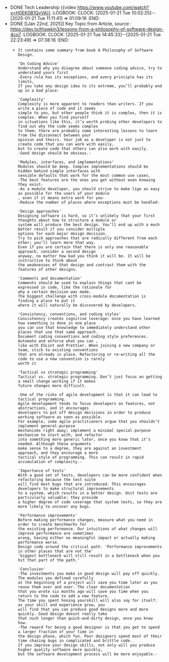 - DONE Tech Leadership {{video https://www.youtube.com/watch?v=H0EK0B1QvVA}}
  :LOGBOOK:
  CLOCK: [2025-01-21 Tue 10:02:25]--[2025-01-21 Tue 11:11:41] =>  01:09:16
  :END:
- DONE [[Jan 22nd, 2025]] Key Topic from Article, source : https://dev.to/thawkin3/lessons-from-a-philosophy-of-software-design-4cn7
  :LOGBOOK:
  CLOCK: [2025-01-21 Tue 14:45:33]--[2025-01-21 Tue 22:23:49] =>  07:38:16
  :END:
	- ```apl
	  It contains some summary from book A Philosophy of Software Design.
	  
	  'On Coding Advice'
	  Understand why you disagree about someone coding advice, try to understand yours first
	  -Every rule has its exceptions, and every principle has its limits,  
	  If you take any design idea to its extreme, you’ll probably end up in a bad place-
	  
	  'Complexity'
	  Complexity is more apparent to readers than writers. If you write a piece of code and it seems 
	  simple to you, but other people think it is complex, then it is complex. When you find yourself 
	  in situations like this, it’s worth probing other developers to find out why the code seems complex 
	  to them; there are probably some interesting lessons to learn from the disconnect between your 
	  opinion and theirs. Your job as a developer is not just to create code that you can work with easily,
	  but to create code that others can also work with easily.
	  -Good design should be obvious.-
	  
	  'Modules, interfaces, and implementations'
	  Modules should be deep. Complex implementations should be hidden behind simple interfaces with 
	  sensible defaults that work for the most common use cases.
	  -The best features are the ones you get without even knowing they exist-
	  -As a module developer, you should strive to make lige as easy as possible for the users of your module
	  , even if it means extra work for you-
	  -Reduce the number of places where exceptions must be handled-
	  
	  'Design approaches'
	  Designing software is hard, so it’s unlikely that your first thoughts about how to structure a module or 
	  system will produce the best design. You’ll end up with a much better result if you consider multiple 
	  options for each major design decision.
	  Try to pick approaches that are radically different from each other; you’ll learn more that way. 
	  Even if you are certain that there is only one reasonable approach, consider a second design 
	  anyway, no matter how bad you think it will be. It will be instructive to think about 
	  the weaknesses of that design and contrast them with the features of other designs.
	  
	  'Comments and documentation'
	  Comments should be used to explain things that cant be expressed in code, like the rationale for 
	  why a certain decision was made.
	  The biggest challenge with cross-module documentation is finding a place to put it
	  where it will naturally be discovered by developers.
	  
	  'Consistency, conventions, and coding styles'
	  Consistenncy creates cognitive leverage: once you have learned how something is done in one place
	  you can use that knowledge to immediately understand other places that use that same approach.
	  Document coding conventions and coding style preferences. Automate and enforce what you can ,
	  like with ESLint and Prettier. When joining a new company or team, stick to existing conventions
	  that are already in place. Refactoring or re-writing all the code to use a new convention is rarely
	  worth it
	  
	  'Tactical vs strategic programming'
	  Tactical vs. strategic programming. Don’t just focus on getting a small change working if it makes 
	  future changes more difficult.
	  
	  -One of the risks of agile development is that it can lead to tactical programming. 
	  Agile development tends to focus developers on features, not abstractions, and it encourages 
	  developers to put off design decisions in order to produce working software as soon as possible. 
	  For example, some agile practitioners argue that you shouldn’t implement general-purpose 
	  mechanisms right away; implement a minimal special-purpose mechanism to start with, and refactor 
	  into something more generic later, once you know that it’s needed. Although these arguments 
	  make sense to a degree, they are against an investment approach, and they encourage a more 
	  tactical style of programming. This can result in rapid accumulation of complexity.-
	  
	  'Importance of tests'
	  With a good set of tests, developers can be more confident when refactoring because the test suite
	  will find most bugs that are introduced. This encourages developers to make structural improvements
	  to a system, which results in a better design. Unit tests are particularly valuable: they provide
	  a higher degree of code coverage that system tests, so they are more likely to uncover any bugs.
	  
	  'Performance improvements'
	  Before making performance changes, measure what you need in order to create benchmarks for 
	  the existing performance. Our intuitions of what changes will improve performance are sometimes 
	  wrong, having either no meaningful impact or actually making performance worse.
	  Design code around the critical path. 'Performance improvements in other places that are not the'
	  'biggest bottleneck will still result in a bottleneck when you hit that part of the path.'
	  
	  'Conclusion'
	  -The investments you make in good design will pay off quickly. The modules you defined carefully
	  at the beginning of a project will save you time later as you reuse them over and over. The clear documentation
	  that you wrote six months ago will save you time when you return to the code to add a new feature. 
	  The time you spent honing yourskill will also say for itself: as your skill and experience grow, you
	  will find that you can produce good designs more and more quickly. Good design doesnt really take 
	  that nuch longer than quick-and-dirty design, once you know how.
	  -The reward for being a good designer is that you get to spend a larger fraction of your time in
	  the design phase, which fun. Poor designers spend most of their time chasing bugs in complicated and brittle code.
	  If you improve your design skills, not only will you produce higher quality software more quickly,
	  but the software development process will be more enjoyable.-
	  ```
